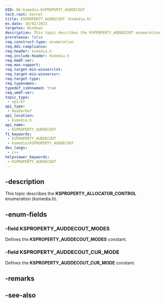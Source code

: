 ```yaml
---
UID: NE:ksmedia.KSPROPERTY_AUDDECOUT
tech.root: kernel
title: KSPROPERTY_AUDDECOUT (ksmedia.h)
ms.date: 10/02/2023
targetos: Windows
description: This topic describes the KSPROPERTY_AUDDECOUT enumeration (ksmedia.h).
prerelease: false
req.construct-type: enumeration
req.ddi-compliance: 
req.header: ksmedia.h
req.include-header: Ksmedia.h
req.kmdf-ver: 
req.max-support: 
req.target-min-winverclnt: 
req.target-min-winversvr: 
req.target-type: 
req.typenames: 
typedef_isUnnamed: true
req.umdf-ver: 
topic_type:
 - apiref
api_type:
 - HeaderDef
api_location:
 - ksmedia.h
api_name:
 - KSPROPERTY_AUDDECOUT
f1_keywords:
 - KSPROPERTY_AUDDECOUT
 - ksmedia/KSPROPERTY_AUDDECOUT
dev_langs:
 - c++
helpviewer_keywords:
 - KSPROPERTY_AUDDECOUT
---
```


## -description

This topic describes the **KSPROPERTY_ALLOCATOR_CONTROL** enumeration (ksmedia.h).

## -enum-fields

### -field KSPROPERTY_AUDDECOUT_MODES

Defines the **KSPROPERTY_AUDDECOUT_MODES** constant.

### -field KSPROPERTY_AUDDECOUT_CUR_MODE

Defines the **KSPROPERTY_AUDDECOUT_CUR_MODE** constant.

## -remarks

## -see-also
